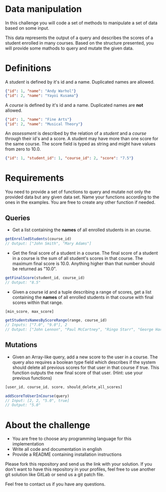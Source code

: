 # Data manipulation
In this challenge you will code a set of methods to manipulate a set of data based on some input.

This data represents the output of a query and describes the scores of a student enrolled in many courses. Based on the structure presented, you will provide some mathods to query and mutate the given data.

# Definitions

A *student* is defined by it's id and a name. Duplicated names are allowed.
```json
{"id": 1, "name": "Andy Warhol"}
{"id": 2, "name": "Yayoi Kusama"}
```

A *course* is defined by it's id and a name. Duplicated names are **not** allowed.
```json
{"id": 1, "name": "Fine Arts"}
{"id": 2, "name": "Musical Theory"}
```

An *assessment* is described by the relation of a *student* and a *course* through their id's and a score. A student may have more than one score for the same course. The score field is typed as string and might have values from zero to 10.0.
```json
{"id": 1, "student_id": 1, "course_id": 2, "score": "7.5"}
```

# Requirements

You need to provide a set of functions to query and mutate not only the provided data but any given data set. Name your functions according to the ones in the examples. You are free to create any other function if needed.

## Queries
 * Get a list containing the **names** of all enrolled students in an course.
 ```javascript
 getEnrolledStudents(course_id)
 // Output: ["John Smith", "Mary Adams"]
 ```
 * Get the final score of a student in a course. The final score of a student in a course is the sum of all student's scores in that course. The maximum final score is 10.0. Anything higher than that number should be returned as "10.0".
 ```javascript
 getFinalScore(student_id, course_id)
 // Output: "8.5"
 ```
  * Given a course id and a tuple describing a range of scores, get a list containing the **names** of all enrolled students in that course with final scores within that range. 
 ```javascript
 [min_score, max_score]
 ```
 ```javascript
 getStudentsNamesByScoreRange(range, course_id)
 // Inputs: ["7.0", "9.0"], 2
 // Output: ["John Lennon", "Paul McCartney", "Ringo Starr", "George Harrison"]
 ```
 
 ## Mutations
 * Given an Array-like query, add a new score to the user in a course. The query also requires a boolean type field which describes if the system should delete all previous scores for that user in that course if true. This function outputs the new final score of that user. (Hint: use your previous functions)
 ```javascript
 [user_id, course_id, score, should_delete_all_scores]
 ```
 ```javascript
 addScoreToUserInCourse(query)
 // Input: [2, 2, "5.0", true]
 // Output: "5.0"
 ```
 
 # About the challenge
  * You are free to choose any programming language for this implementation
  * Write all code and documentation in english
  * Provide a README containing installation instructions
  
Please fork this repository and send us the link with your solution. If you don't want to have this repository in your profiles, feel free to use another git solution like GitLab or send us a git patch file.

Feel free to contact us if you have any questions.
